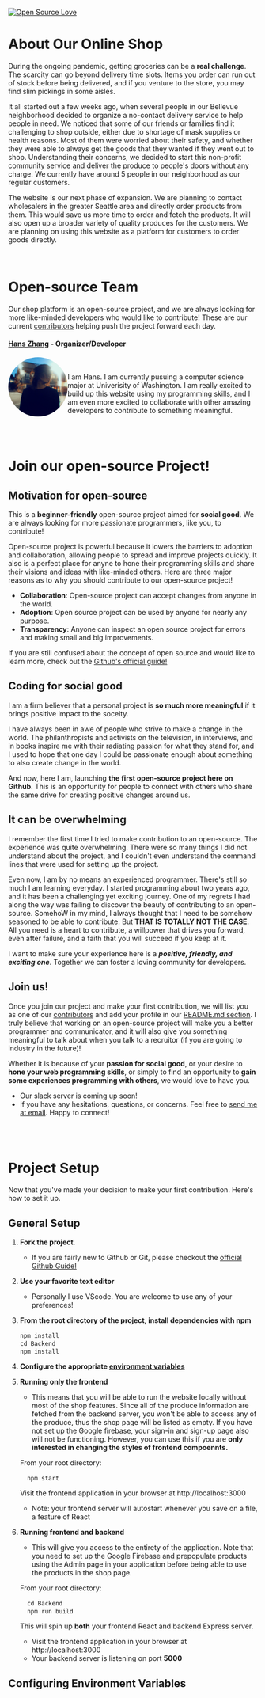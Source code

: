 
[![Open Source Love](https://badges.frapsoft.com/os/v1/open-source.svg?v=103)](https://github.com/ellerbrock/open-source-badges/)



# About Our Online Shop

During the ongoing pandemic, getting groceries can be a **real challenge**. The scarcity can go beyond delivery time slots. Items you order can run out of stock before being delivered, and if you venture to the store, you may find slim pickings in some aisles. 

It all started out a few weeks ago, when several people in our Bellevue neighborhood decided to organize a no-contact delivery service to help people in need. We noticed that some of our friends or families find it challenging to shop outside, either due to shortage of mask supplies or health reasons. Most of them were worried about their safety, and whether they were able to always get the goods that they wanted if they went out to shop. Understanding their concerns, we decided to start this non-profit community service and deliver the produce to people's doors without any charge. We currently have around 5 people in our neighborhood as our regular customers. 

The website is our next phase of expansion. We are planning to contact wholesalers in the greater Seattle area and directly order products from them. This would save us more time to order and fetch the products. It will also open up a broader variety of quality produces for the customers. We are planning on using this website as a platform for customers to order goods directly. 

<br />


# Open-source Team

Our shop platform is an open-source project, and we are always looking for more like-minded developers who would like to contribute! These are our current [contributors](https://github.com/hanszhang00/Seattle-Produce-Delivery-in-Pandemic/graphs/contributors) helping push the project forward each day. 

#### [Hans Zhang](https://github.com/hanszhang00) - Organizer/Developer

<img align="left" width="120" height="120" style="border-radius:50%" src="./Frontend/src/assets/readmeRes/me-min.JPG">
  <br /><p>I am Hans. I am currently pusuing a computer science major at Univerisity of Washington. I am really excited to build up this website using my programming skills, and I am even more excited to collaborate with other amazing developers to contribute to something meaningful.</p>

<br />
<br />

# Join our open-source Project!

## Motivation for open-source

This is a **beginner-friendly** open-source project aimed for **social good**. We are always looking for more passionate programmers, like you, to contribute!

Open-source project is powerful because it lowers the barriers to adoption and collaboration, allowing people to spread and improve projects quickly. It also is a perfect place for anyne to hone their programming skills and share their visions and ideas with like-minded others. Here are three major reasons as to why you should contribute to our open-source project!
 - **Collaboration**: Open-source project can accept changes from anyone in the world. 
 - **Adoption**: Open source project can be used by anyone for nearly any purpose. 
 - **Transparency**: Anyone can inspect an open source project for errors and making small and big improvements.
 
 If you are still confused about the concept of open source and would like to learn more, check out the [Github's official guide!](https://github.com/open-source)
 
 ## Coding for social good
 
 I am a firm believer that a personal project is **so much more meaningful** if it brings positive impact to the soceity. 
 
 I have always been in awe of people who strive to make a change in the world.  The philanthropists and activists on the television, in interviews, and in books inspire me with their radiating passion for what they stand for, and I used to hope that one day I could be passionate enough about something to also create change in the world. 
 
 And now, here I am, launching **the first open-source project here on Github**. This is an opportunity for people to connect with others who share the same drive for creating positive changes around us.
 
 ## It can be overwhelming
 
 I remember the first time I tried to make contribution to an open-source. The experience was quite overwhelming. There were so many things I did not understand about the project, and I couldn't even understand the command lines that were used for setting up the project.

 Even now, I am by no means an experienced programmer. There's still so much I am learning everyday. I started programming about two years ago, and it has been a challenging yet exciting journey. One of my regrets I had along the way was failing to discover the beauty of contributing to an open-source. SomehoW in my mind, I always thought that I need to be somehow seasoned to be able to contribute. But **THAT IS TOTALLY NOT THE CASE**. All you need is a heart to contribute, a willpower that drives you forward, even after failure, and a faith that you will succeed if you keep at it.
 
I want to make sure your experience here is a ***positive, friendly, and exciting one***. Together we can foster a loving community for developers.

 ## Join us!

 Once you join our project and make your first contribution, we will list you as one of our [contributors](https://github.com/hanszhang00/Seattle-Produce-Delivery-in-Pandemic/graphs/contributors) and add your profile in our [README.md section](#Open-source-Team). I truly believe that working on an open-source project will make you a better programmer and communicator, and it will also give you something meaningful to talk about when you talk to a recruitor (if you are going to industry in the future)!
 
Whether it is because of your **passion for social good**, or your desire to **hone your web programming skills**, or simply to find an opportunity to **gain some experiences programming with others**, we would love to have you.

- Our slack server is coming up soon! <br />
- If you have any hesitations, questions, or concerns. Feel free to [send me at email](mailto:hanszhang2000@gmail.com). Happy to connect!

<br />
<br />

# Project Setup

Now that you've made your decision to make your first contribution. Here's how to set it up.


## General Setup

1. **Fork the project**.
    - If you are fairly new to Github or Git, please checkout the [official Github Guide!](https://guides.github.com/activities/forking/)

2.  **Use your favorite text editor**
    - Personally I use VScode. You are welcome to use any of your preferences!

3.  **From the root directory of the project, install dependencies with npm**
    ```
    npm install
    cd Backend
    npm install
    ```



4.  **Configure the appropriate [environment variables](#configuring-environment-variables)**

5.  **Running only the frontend**
     - This means that you will be able to run the website locally without most of the shop features. Since all of the produce information are fetched from the backend server, you won't be able to access any of the produce, thus the shop page will be listed as empty. If you have not set up the Google firebase, your sign-in and sign-up page also will not be functioning. However, you can use this if you are **only interested in changing the styles of frontend compoennts.**   
    
    From your root directory:
    ```
      npm start
    ```    
    Visit the frontend application in your browser at http://localhost:3000
      - Note: your frontend server will autostart whenever you save on a file, a feature of React

6.  **Running frontend and backend**
      - This will give you access to the entirety of the application. Note that you need to set up the Google Firebase and prepopulate products using the Admin page in your application before being able to use the products in the shop page.

      From your root directory:
      ```
        cd Backend
        npm run build
      ```

    This will spin up **both** your frontend React and backend Express server.
      - Visit the frontend application in your browser at http://localhost:3000
      - Your backend server is listening on port **5000**




  

## Configuring Environment Variables







